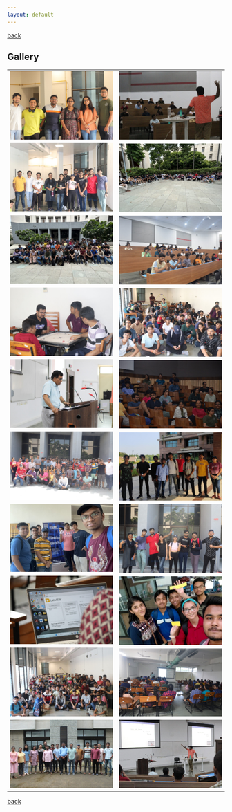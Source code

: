 ```yaml
---
layout: default
---
```

[back](./)

## Gallery 

<table>
  <tr>
    <td> <img src="./gallery/0e259eec-24e5-479f-b4a9-a51f65cfd149.jpg"  alt="1"></td>
    <td><img src="./gallery/3eec9c76-097a-4821-8314-1d66f1ad9504.jpg" alt="2" ></td>
   </tr> 
   <tr>
      <td><img src="./gallery/4eaab814-c93d-42ee-8e06-766c20858563.jpg" alt="3" ></td>
      <td><img src="./gallery/6b122073-914c-49ca-a0f3-736f32a9a3d2.jpg" align="right" alt="4" >
  </td>
  </tr>
  <tr>
      <td><img src="./gallery/2110b2b9-172d-4a39-afa9-148b73ecb915.jpg" alt="3" ></td>
      <td><img src="./gallery/59364fd6-1394-4405-84a2-9b6796784512.jpg" align="right" alt="4" >
  </td>
  </tr>
  <tr>
      <td><img src="./gallery/594863e1-6cef-4591-b856-9aab6b76358d.jpg" alt="3" ></td>
      <td><img src="./gallery/922566c3-ef6e-40b9-ad81-3d4cfd666310.jpg" align="right" alt="4" >
  </td>
  </tr>
  <tr>
      <td><img src="./gallery/96085394-840d-4fe4-87e1-7b1ea608b514.jpg" alt="3" ></td>
      <td><img src="./gallery/af37b651-b964-4595-aed3-81602e566b67.jpg" align="right" alt="4" >
  </td>
  </tr>
  <tr>
      <td><img src="./gallery/b77d6623-6144-4442-b6f4-584f4f548b0f.jpg" alt="3" ></td>
      <td><img src="./gallery/bcb41500-2f0c-42d0-a191-a48bcddf357b.jpg" align="right" alt="4" >
  </td>
  </tr>
  <tr>
      <td><img src="./gallery/ca56db63-aefd-4bbe-a98e-655a2e601326.jpg" alt="3" ></td>
      <td><img src="./gallery/e4b41431-f7f2-4739-9be0-dd61d5fb95e1.jpg" align="right" alt="4" >
  </td>
  </tr>
  <tr>
      <td><img src="./gallery/e9ccc55c-c1ab-483d-823c-3d85d0913c07.jpg" alt="3" ></td>
      <td><img src="./gallery/e60809ca-d684-4932-a579-aef2342d5ccd.jpg" align="right" alt="4" >
  </td>
    <tr>
      <td><img src="./gallery/thumbnail (1).jpg" alt="3" ></td>
      <td><img src="./gallery/thumbnail (2).jpg" align="right" alt="4" >
  </td>
  </tr>
  <tr>
      <td><img src="./gallery/thumbnail (3).jpg" alt="3" ></td>
     <td><img src="./gallery/thumbnail.jpg" alt="3" ></td>
  </tr>
</table>

[back](./)

